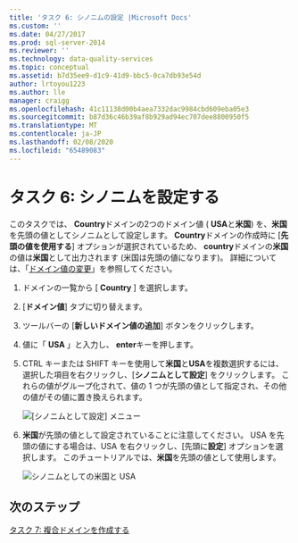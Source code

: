 ```yaml
---
title: 'タスク 6: シノニムの設定 |Microsoft Docs'
ms.custom: ''
ms.date: 04/27/2017
ms.prod: sql-server-2014
ms.reviewer: ''
ms.technology: data-quality-services
ms.topic: conceptual
ms.assetid: b7d35ee9-d1c9-41d9-bbc5-0ca7db93e54d
author: lrtoyou1223
ms.author: lle
manager: craigg
ms.openlocfilehash: 41c11138d00b4aea7332dac9984cbd609eba05e3
ms.sourcegitcommit: b87d36c46b39af8b929ad94ec707dee8800950f5
ms.translationtype: MT
ms.contentlocale: ja-JP
ms.lasthandoff: 02/08/2020
ms.locfileid: "65489083"
---
```

# <a name="task-6-setting-synonyms"></a>タスク 6: シノニムを設定する
  このタスクでは、 **Country**ドメインの2つのドメイン値 ( **USA**と**米国**) を、**米国**を先頭の値としてシノニムとして設定します。 **Country**ドメインの作成時に [**先頭の値を使用する**] オプションが選択されているため、 **country**ドメインの**米国**の値は**米国**として出力されます (米国は先頭の値になります)。 詳細については、「[ドメイン値の変更](https://msdn.microsoft.com/library/hh510408.aspx)」を参照してください。  
  
1.  ドメインの一覧から [ **Country** ] を選択します。  
  
2.  [**ドメイン値**] タブに切り替えます。  
  
3.  ツールバーの [**新しいドメイン値の追加**] ボタンをクリックします。  
  
4.  値に「 **USA** 」と入力し、 **enter**キーを押します。  
  
5.  CTRL キーまたは SHIFT キーを使用して**米国**と**USA**を複数選択するには、選択した項目を右クリックし、[**シノニムとして設定**] をクリックします。 これらの値がグループ化されて、値の 1 つが先頭の値として指定され、その他の値がその値に置き換えられます。  
  
     ![[シノニムとして設定] メニュー](../../2014/tutorials/media/et-settingsynonyms-01.jpg "[シノニムとして設定] メニュー")  
  
6.  **米国**が先頭の値として設定されていることに注意してください。 USA を先頭の値にする場合は、USA を右クリックし、[先頭に**設定**] オプションを選択します。 このチュートリアルでは、**米国**を先頭の値として使用します。  
  
     ![シノニムとしての米国と USA](../../2014/tutorials/media/et-settingsynonyms-02.jpg "シノニムとしての米国と USA")  
  
## <a name="next-step"></a>次のステップ  
 [タスク 7: 複合ドメインを作成する](../../2014/tutorials/task-7-creating-a-composite-domain.md)  
  
  
